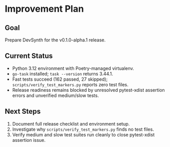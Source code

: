 # Improvement Plan

## Goal
Prepare DevSynth for the v0.1.0-alpha.1 release.

## Current Status
- Python 3.12 environment with Poetry-managed virtualenv.
- `go-task` installed; `task --version` returns 3.44.1.
- Fast tests succeed (162 passed, 27 skipped); `scripts/verify_test_markers.py` reports zero test files.
- Release readiness remains blocked by unresolved pytest-xdist assertion errors and unverified medium/slow tests.

## Next Steps
1. Document full release checklist and environment setup.
2. Investigate why `scripts/verify_test_markers.py` finds no test files.
3. Verify medium and slow test suites run cleanly to close pytest-xdist assertion issue.
